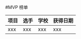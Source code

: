 #MVP 榜单

| 项目 | 选手 | 学校 | 获得日期 |
| ---- | ---- | ---- | -------- |
| xxx  | xxx  | xxx  | xxx      |
